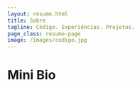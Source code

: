 ```yaml
---
layout: resume.html
title: Sobre
tagline: Código. Experiências. Projetos.
page_class: resume-page
image: /images/codigo.jpg
---
```


# Mini Bio
